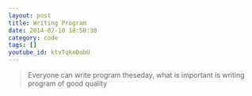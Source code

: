 ```yaml
---
layout: post
title: Writing Program
date: 2014-07-10 18:50:38
category: code
tags: []
youtube_id: ktvTqknDobU
---
```


> Everyone can write program theseday, what is important is writing program of good quality